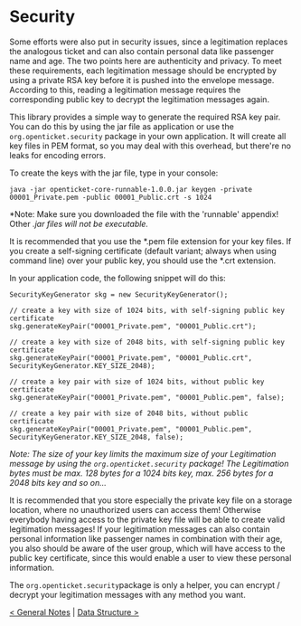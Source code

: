 # Security

Some efforts were also put in security issues, since a legitimation replaces the analogous ticket and can also contain personal
data like passenger name and age. The two points here are authenticity and privacy.
To meet these requirements, each legitimation message should be encrypted by using a private RSA key before it is pushed into the envelope message.
According to this, reading a legitimation message requires the corresponding public key to decrypt the legitimation messages again.

This library provides a simple way to generate the required RSA key pair. You can do this by using the jar file as application
or use the `org.openticket.security` package in your own application. It will create all key files in PEM format, so you may deal
with this overhead, but there're no leaks for encoding errors. 

To create the keys with the jar file, type in your console:

`java -jar openticket-core-runnable-1.0.0.jar keygen -private 00001_Private.pem -public 00001_Public.crt -s 1024`

*Note: Make sure you downloaded the file with the 'runnable' appendix! Other *.jar files will not be executable.*

It is recommended that you use the *.pem file extension for your key files. If you create a self-signing
certificate (default variant; always when using command line) over your public key, you should use the *.crt extension.

In your application code, the following snippet will do this:

```
SecurityKeyGenerator skg = new SecurityKeyGenerator();

// create a key with size of 1024 bits, with self-signing public key certificate
skg.generateKeyPair("00001_Private.pem", "00001_Public.crt");

// create a key with size of 2048 bits, with self-signing public key certificate
skg.generateKeyPair("00001_Private.pem", "00001_Public.crt", SecurityKeyGenerator.KEY_SIZE_2048);

// create a key pair with size of 1024 bits, without public key certificate
skg.generateKeyPair("00001_Private.pem", "00001_Public.pem", false);

// create a key pair with size of 2048 bits, without public certificate
skg.generateKeyPair("00001_Private.pem", "00001_Public.pem", SecurityKeyGenerator.KEY_SIZE_2048, false);
```

*Note: The size of your key limits the maximum size of your Legitimation message by using the `org.openticket.security` package! The Legitimation bytes
must be max. 128 bytes for a 1024 bits key, max. 256 bytes for a 2048 bits key and so on...*

It is recommended that you store especially the private key file on a storage location, where no unauthorized
users can access them! Otherwise everybody having access to the private key file will be able to create valid legitimation
messages! If your legitimation messages can also contain personal information like passenger names in combination with their
age, you also should be aware of the user group, which will have access to the public key certificate, since this would enable
a user to view these personal information.

The `org.openticket.security`package is only a helper, you can encrypt / decrypt your legitimation messages with any method 
you want.

[< General Notes](GENERAL_NOTES.md) | [Data Structure >](DATA_STRUCTURE.md)